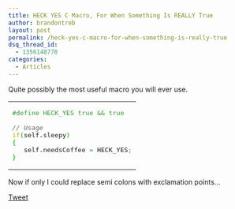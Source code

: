 ```yaml
---
title: HECK YES C Macro, For When Something Is REALLY True
author: brandontreb
layout: post
permalink: /heck-yes-c-macro-for-when-something-is-really-true
dsq_thread_id:
  - 1356148778
categories:
  - Articles
---
```

Quite possibly the most useful macro you will ever use.

<div class="wp_syntax">
  <table>
    <tr>
      <td class="code">
        <pre class="c" style="font-family:monospace;"><span style="color: #339933;">#define HECK_YES true && true</span>
&nbsp;
<span style="color: #666666; font-style: italic;">// Usage</span>
<span style="color: #b1b100;">if</span><span style="color: #009900;">&#40;</span>self.<span style="color: #202020;">sleepy</span><span style="color: #009900;">&#41;</span>
<span style="color: #009900;">&#123;</span>
   self.<span style="color: #202020;">needsCoffee</span> <span style="color: #339933;">=</span> HECK_YES<span style="color: #339933;">;</span>
<span style="color: #009900;">&#125;</span></pre>
      </td>
    </tr>
  </table>
</div>

Now if only I could replace semi colons with exclamation points&#8230;

<div style="">
  <a href="http://twitter.com/share" class="twitter-share-button" data-count="horizontal" data-text="HECK YES C Macro, For When Something Is REALLY True" data-url="http://brandontreb.com/heck-yes-c-macro-for-when-something-is-really-true"  data-via="brandontreb" data-related="brandontreb:">Tweet</a>
</div>